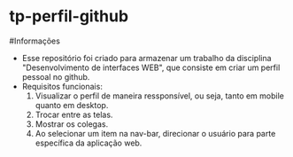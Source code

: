 # tp-perfil-github
#Informações 
- Esse repositório foi criado para armazenar um trabalho da disciplina "Desenvolvimento de interfaces WEB", que consiste em criar um perfil pessoal no github.
- Requisitos funcionais:
  1) Visualizar o perfil de maneira ressponsível, ou seja, tanto em mobile quanto em desktop.
  2) Trocar entre as telas.
  3) Mostrar os colegas.
  4) Ao selecionar um item na nav-bar, direcionar o usuário para parte específica da aplicação web.

